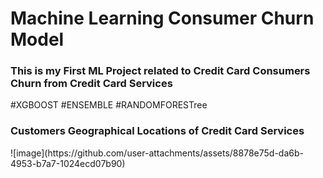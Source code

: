 # Machine Learning Consumer Churn Model
<h3>This is my  First ML Project related to Credit Card Consumers Churn from Credit Card Services  </h3>
#XGBOOST
#ENSEMBLE
#RANDOMFORESTree

<h3>Customers Geographical Locations of Credit Card Services </h3>
![image](https://github.com/user-attachments/assets/8878e75d-da6b-4953-b7a7-1024ecd07b90)

